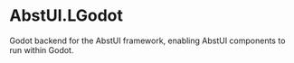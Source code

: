 # AbstUI.LGodot

Godot backend for the AbstUI framework, enabling AbstUI components to run within Godot.
